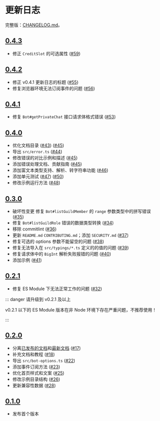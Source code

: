 # 更新日志

完整版：[CHANGELOG.md](https://github.com/DevOpen-Club/api-node-sdk/blob/main/CHANGELOG.md)。

## [0.4.3](https://github.com/DevOpen-Club/api-node-sdk/releases/tag/v0.4.3)

- 修正 `CreditSlot` 的可选属性 ([#59](https://github.com/DevOpen-Club/api-node-sdk/pull/59))

## [0.4.2](https://github.com/DevOpen-Club/api-node-sdk/releases/tag/v0.4.2)

- 修正 v0.4.1 更新日志的标题 ([#55](https://github.com/DevOpen-Club/api-node-sdk/pull/55))
- 修复浏览器环境无法订阅事件的问题 ([#56](https://github.com/DevOpen-Club/api-node-sdk/pull/56))

## [0.4.1](https://github.com/DevOpen-Club/api-node-sdk/releases/tag/v0.4.1)


- 修复 `Bot#getPrivateChat` 接口请求体格式错误 ([#53](https://github.com/DevOpen-Club/api-node-sdk/pull/53))

## [0.4.0](https://github.com/DevOpen-Club/api-node-sdk/releases/tag/v0.4.0)

- 优化文档目录 ([#43](https://github.com/DevOpen-Club/api-node-sdk/pull/43)) ([#45](https://github.com/DevOpen-Club/api-node-sdk/pull/45))
- 导出 `src/error.ts` ([#44](https://github.com/DevOpen-Club/api-node-sdk/pull/44))
- 修改错误的对比示例和描述 ([#45](https://github.com/DevOpen-Club/api-node-sdk/pull/45))
- 添加错误处理文档、贡献指南 ([#45](https://github.com/DevOpen-Club/api-node-sdk/pull/45))
- 添加富文本类型支持、解析、转字符串功能 ([#46](https://github.com/DevOpen-Club/api-node-sdk/pull/46))
- 添加单元测试 ([#47](https://github.com/DevOpen-Club/api-node-sdk/pull/47)) ([#50](https://github.com/DevOpen-Club/api-node-sdk/pull/50))
- 修改示例运行方法 ([#48](https://github.com/DevOpen-Club/api-node-sdk/pull/48))

## [0.3.0](https://github.com/DevOpen-Club/api-node-sdk/releases/tag/v0.3.0)

- <Badge type='warning'>破坏性变更</Badge> 修复 `Bot#listGuildMember` 的 `range` 参数类型中的拼写错误 ([#35](https://github.com/DevOpen-Club/api-node-sdk/pull/35))
- 修复 `Bot#listGuildRole` 错误的数据类型转换 ([#34](https://github.com/DevOpen-Club/api-node-sdk/pull/34))
- 移除 commitlint ([#36](https://github.com/DevOpen-Club/api-node-sdk/pull/36))
- 更新 `README.md` `CONTRIBUTING.md`；添加 `SECURITY.md` ([#37](https://github.com/DevOpen-Club/api-node-sdk/pull/37))
- 修复可选的 options 参数不能留空的问题 ([#38](https://github.com/DevOpen-Club/api-node-sdk/pull/38))
- 修复无法导入在 `src/typings/*.ts` 定义的的值的问题 ([#39](https://github.com/DevOpen-Club/api-node-sdk/pull/39))
- 修复请求体中的 `BigInt` 解析失败报错的问题 ([#40](https://github.com/DevOpen-Club/api-node-sdk/pull/40))
- 添加示例 ([#41](https://github.com/DevOpen-Club/api-node-sdk/pull/41))

## [0.2.1](https://github.com/DevOpen-Club/api-node-sdk/releases/tag/v0.2.1)

- 修复 ES Module 下无法正常工作的问题 ([#32](https://github.com/DevOpen-Club/api-node-sdk/pull/32))

::: danger 请升级到 v0.2.1 及以上

v0.2.1 以下的 ES Module 版本在非 Node 环境下存在严重问题，不推荐使用！

:::

## [0.2.0](https://github.com/DevOpen-Club/api-node-sdk/releases/tag/v0.2.0)

- 分离[已发布的文档](https://fanbook-api-sdk.js.org/)和[最新文档](https://devopen-club.github.io/api-node-sdk/) ([#17](https://github.com/DevOpen-Club/api-node-sdk/pull/17))
- 补充文档和教程 ([#18](https://github.com/DevOpen-Club/api-node-sdk/pull/18))
- 导出 `src/bot-options.ts` ([#22](https://github.com/DevOpen-Club/api-node-sdk/pull/22))
- 添加事件订阅方法 ([#23](https://github.com/DevOpen-Club/api-node-sdk/pull/23))
- 优化首页样式和文案 ([#25](https://github.com/DevOpen-Club/api-node-sdk/pull/25))
- 修改示例目录结构 ([#26](https://github.com/DevOpen-Club/api-node-sdk/pull/26))
- 更新兼容性数据 ([#28](https://github.com/DevOpen-Club/api-node-sdk/pull/28))

## [0.1.0](https://github.com/DevOpen-Club/api-node-sdk/releases/tag/v0.1.0)

- 发布首个版本
